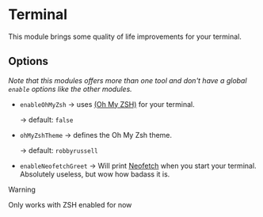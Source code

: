 # Terminal
This module brings some quality of life improvements for your terminal.

## Options

*Note that this modules offers more than one tool and don't have a global `enable` options like the other modules.*

- `enableOhMyZsh` -> uses [(Oh My ZSH)](https://ohmyz.sh/) for your terminal.
  
  -> default: `false`

- `ohMyZshTheme` -> defines the Oh My Zsh theme.
  
  -> default: `robbyrussell`

- `enableNeofetchGreet` -> Will print [Neofetch](https://github.com/dylanaraps/neofetch) when you start your terminal. Absolutely useless, but wow how badass it is.
> [!WARNING]
> Only works with ZSH enabled for now